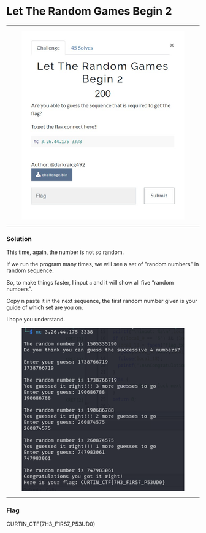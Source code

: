 # Let The Random Games Begin 2

***

<figure><img src="../../../.gitbook/assets/image (11) (1).png" alt=""><figcaption></figcaption></figure>

***

### Solution

This time, again, the number is not so random.

If we run the program many times, we will see a set of "random numbers" in random sequence.

So, to make things faster, I input `a` and it will show all five “random numbers”.

Copy n paste it in the next sequence, the first random number given is your guide of which set are you on.

I hope you understand.

<figure><img src="../../../.gitbook/assets/image (12) (1).png" alt=""><figcaption></figcaption></figure>

***

### Flag

CURTIN\_CTF{7H3\_F1RS7\_P53UD0}

